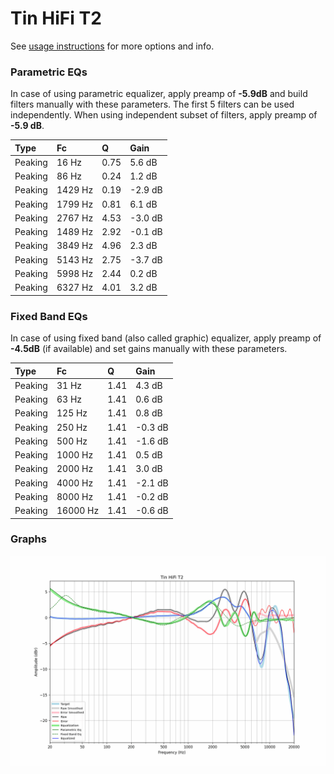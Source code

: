 # Tin HiFi T2
See [usage instructions](https://github.com/jaakkopasanen/AutoEq#usage) for more options and info.

### Parametric EQs
In case of using parametric equalizer, apply preamp of **-5.9dB** and build filters manually
with these parameters. The first 5 filters can be used independently.
When using independent subset of filters, apply preamp of **-5.9 dB**.

| Type    | Fc      |    Q | Gain    |
|:--------|:--------|:-----|:--------|
| Peaking | 16 Hz   | 0.75 | 5.6 dB  |
| Peaking | 86 Hz   | 0.24 | 1.2 dB  |
| Peaking | 1429 Hz | 0.19 | -2.9 dB |
| Peaking | 1799 Hz | 0.81 | 6.1 dB  |
| Peaking | 2767 Hz | 4.53 | -3.0 dB |
| Peaking | 1489 Hz | 2.92 | -0.1 dB |
| Peaking | 3849 Hz | 4.96 | 2.3 dB  |
| Peaking | 5143 Hz | 2.75 | -3.7 dB |
| Peaking | 5998 Hz | 2.44 | 0.2 dB  |
| Peaking | 6327 Hz | 4.01 | 3.2 dB  |

### Fixed Band EQs
In case of using fixed band (also called graphic) equalizer, apply preamp of **-4.5dB**
(if available) and set gains manually with these parameters.

| Type    | Fc       |    Q | Gain    |
|:--------|:---------|:-----|:--------|
| Peaking | 31 Hz    | 1.41 | 4.3 dB  |
| Peaking | 63 Hz    | 1.41 | 0.6 dB  |
| Peaking | 125 Hz   | 1.41 | 0.8 dB  |
| Peaking | 250 Hz   | 1.41 | -0.3 dB |
| Peaking | 500 Hz   | 1.41 | -1.6 dB |
| Peaking | 1000 Hz  | 1.41 | 0.5 dB  |
| Peaking | 2000 Hz  | 1.41 | 3.0 dB  |
| Peaking | 4000 Hz  | 1.41 | -2.1 dB |
| Peaking | 8000 Hz  | 1.41 | -0.2 dB |
| Peaking | 16000 Hz | 1.41 | -0.6 dB |

### Graphs
![](./Tin%20HiFi%20T2.png)